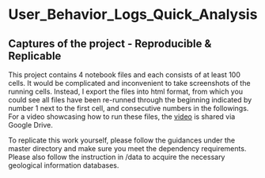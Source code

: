 # User_Behavior_Logs_Quick_Analysis
## Captures of the project - Reproducible & Replicable

This project contains 4 notebook files and each consists of at least 100 cells. It would be complicated and inconvenient to take screenshots of the running cells. Instead, I export the files into html format, from which you could see all files have been re-runned through the beginning indicated by number 1 next to the first cell, and consecutive numbers in the followings. For a video showcasing how to run these files, the [video](https://drive.google.com/file/d/1EjyWj2cC_HsgGtnGX_sPOx4b5enBDiBA/view?usp=sharing) is shared via Google Drive. 

To replicate this work yourself, please follow the guidances under the master directory and make sure you meet the dependency requirements. Please also follow the instruction in /data to acquire the necessary geological information databases. 